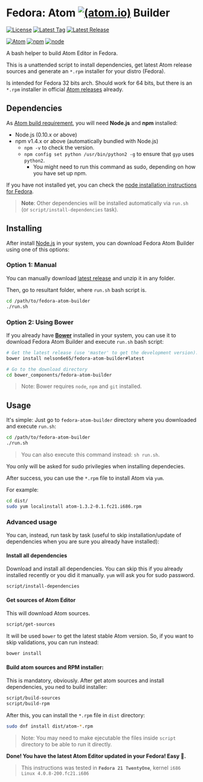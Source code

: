 # Fedora: Atom [![(atom.io)](https://cdn.rawgit.com/atom/atom/master/resources/app-icons/dev/png/24.png)](https://atom.io) Builder

[![License](https://img.shields.io/github/license/nelson6e65/fedora-atom-builder.svg)](LICENSE)
[![Latest Tag](https://img.shields.io/github/tag/nelson6e65/fedora-atom-builder.svg)](https://github.com/nelson6e65/fedora-atom-builder/tags)
[![Latest Release](https://img.shields.io/github/release/nelson6e65/fedora-atom-builder.svg)](https://github.com/nelson6e65/fedora-atom-builder/release)

[![Atom](https://img.shields.io/github/release/atom/atom.svg?label=atom)](https://github.com/nelson6e65/fedora-atom-builder/release)
[![npm](https://img.shields.io/npm/v/npm.svg)](https://github.com/npm/npm)
[![node](https://img.shields.io/node/v/gh-badges.svg)](https://github.com/npm/node)


A bash helper to build Atom Editor in Fedora.

This is a unattended script to install dependencies, get latest Atom release sources and generate an `*.rpm` installer for your distro (Fedora).

Is intended for Fedora 32 bits arch. Should work for 64 bits, but there is an `*.rpm` installer in official [Atom releases](https://github.com/atom/atom/releases) already.

## Dependencies
As [Atom build requirement](https://github.com/atom/atom/blob/master/docs/build-instructions/linux.md#requirements), you will need **Node.js** and **npm** installed:
- Node.js (0.10.x or above)
- npm v1.4.x or above (automatically bundled with Node.js)
    - `npm -v` to check the version.
    - `npm config set python /usr/bin/python2 -g` to ensure that `gyp` uses `python2`.
        - You might need to run this command as sudo, depending on how you have set up npm.

If you have not installed yet, you can check the [node installation instructions for Fedora](https://github.com/nodesource/distributions#installation-instructions-1).

>**Note**: Other dependencies will be installed automatically via `run.sh` (or `script/install-dependencies` task).

## Installing
After install [Node.js](https://github.com/nodesource/distributions#installation-instructions-1) in your system, you can download Fedora Atom Builder using one of this options:

### Option 1: Manual
You can manually download [latest release](https://github.com/nelson6e65/fedora-atom-builder/releases) and unzip it in any folder.

Then, go to resultant folder, where `run.sh` bash script is.

```sh
cd /path/to/fedora-atom-builder
./run.sh
```

### Option 2: Using Bower
If you already have [**Bower**](http://bower.io/docs/api/#install) installed in your system, you can use it to download Fedora Atom Builder and execute `run.sh` bash script:



```sh
# Get the latest release (use 'master' to get the development version):
bower install nelson6e65/fedora-atom-builder#latest

# Go to the download directory
cd bower_components/fedora-atom-builder
```

>Note: Bower requires `node`, `npm` and `git` installed.


## Usage
It's simple: Just go to `fedora-atom-builder` directory where you downloaded and execute `run.sh`:

```sh
cd /path/to/fedora-atom-builder
./run.sh
```
>You can also execute this command instead: `sh run.sh`.

You only will be asked for sudo privilegies when installing dependecies.

After success, you can use the `*.rpm` file to install Atom via `yum`.

For example:

```sh
cd dist/
sudo yum localinstall atom-1.3.2-0.1.fc21.i686.rpm
```

### Advanced usage
You can, instead, run task by task (useful to skip installation/update of dependencies when you are sure you already have installed):

#### Install all dependencies
Download and install all dependencies.
You can skip this if you already installed recently or you did it manually.
`yum` will ask you for sudo password.

```sh
script/install-dependencies
```

#### Get sources of Atom Editor
This will download Atom sources.

```sh
script/get-sources
```

It will be used `bower` to get the latest stable Atom version. So, if you want to skip validations, you can run instead:

```sh
bower install
```

#### Build atom sources and RPM installer:
This is mandatory, obviously. After get atom sources and install dependencies, you ned to build installer:

```sh
script/build-sources
script/build-rpm
```

After this, you can install the `*.rpm` file in `dist` directory:

```sh
sudo dnf install dist/atom-*.rpm
```

>Note: You may need to make ejecutable the files inside `script` directory to be able to run it directly.

**Done! You have the latest Atom Editor updated in your Fedora! Easy :cake:.**

> This instructions was tested in **`Fedora 21 TwentyOne`**, kernel `i686 Linux 4.0.8-200.fc21.i686`
